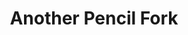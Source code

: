 ---
title: 'Another Pencil Fork'
redirect_to:
  - 'https://discuss.pencil2d.org/t/another-pencil-fork/451'
---